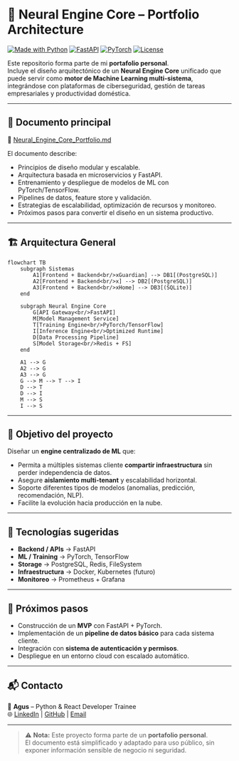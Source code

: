 # 🚀 Neural Engine Core – Portfolio Architecture

[![Made with Python](https://img.shields.io/badge/Made%20with-Python-3776AB?logo=python&logoColor=white)](https://www.python.org/)
[![FastAPI](https://img.shields.io/badge/Framework-FastAPI-009688?logo=fastapi)](https://fastapi.tiangolo.com/)
[![PyTorch](https://img.shields.io/badge/ML-PyTorch-EE4C2C?logo=pytorch)](https://pytorch.org/)
[![License](https://img.shields.io/badge/License-MIT-blue)](LICENSE)

Este repositorio forma parte de mi **portafolio personal**.  
Incluye el diseño arquitectónico de un **Neural Engine Core** unificado que puede servir como **motor de Machine Learning multi-sistema**, integrándose con plataformas de ciberseguridad, gestión de tareas empresariales y productividad doméstica.

---

## 📘 Documento principal

📄 [Neural_Engine_Core_Portfolio.md](Neural_Engine_Core_Portfolio.md)

El documento describe:
- Principios de diseño modular y escalable.
- Arquitectura basada en microservicios y FastAPI.
- Entrenamiento y despliegue de modelos de ML con PyTorch/TensorFlow.
- Pipelines de datos, feature store y validación.
- Estrategias de escalabilidad, optimización de recursos y monitoreo.
- Próximos pasos para convertir el diseño en un sistema productivo.

---

## 🏗️ Arquitectura General

```mermaid
flowchart TB
    subgraph Sistemas
        A1[Frontend + Backend<br/>xGuardian] --> DB1[(PostgreSQL)]
        A2[Frontend + Backend<br/>x] --> DB2[(PostgreSQL)]
        A3[Frontend + Backend<br/>xHome] --> DB3[(SQLite)]
    end

    subgraph Neural Engine Core
        G[API Gateway<br/>FastAPI]
        M[Model Management Service]
        T[Training Engine<br/>PyTorch/TensorFlow]
        I[Inference Engine<br/>Optimized Runtime]
        D[Data Processing Pipeline]
        S[Model Storage<br/>Redis + FS]
    end

    A1 --> G
    A2 --> G
    A3 --> G
    G --> M --> T --> I
    D --> T
    D --> I
    M --> S
    I --> S
```

---

## 🎯 Objetivo del proyecto

Diseñar un **engine centralizado de ML** que:
- Permita a múltiples sistemas cliente **compartir infraestructura** sin perder independencia de datos.  
- Asegure **aislamiento multi-tenant** y escalabilidad horizontal.  
- Soporte diferentes tipos de modelos (anomalías, predicción, recomendación, NLP).  
- Facilite la evolución hacia producción en la nube.  

---

## 🧩 Tecnologías sugeridas

- **Backend / APIs** → FastAPI  
- **ML / Training** → PyTorch, TensorFlow  
- **Storage** → PostgreSQL, Redis, FileSystem  
- **Infraestructura** → Docker, Kubernetes (futuro)  
- **Monitoreo** → Prometheus + Grafana  

---

## 🚀 Próximos pasos

- Construcción de un **MVP** con FastAPI + PyTorch.  
- Implementación de un **pipeline de datos básico** para cada sistema cliente.  
- Integración con **sistema de autenticación y permisos**.  
- Despliegue en un entorno cloud con escalado automático.  

---

## 📬 Contacto

👤 **Agus** – Python & React Developer Trainee  
🌐 [LinkedIn](#) | [GitHub](#) | [Email](#)

---

> ⚠️ **Nota:** Este proyecto forma parte de un **portafolio personal**.  
> El documento está simplificado y adaptado para uso público, sin exponer información sensible de negocio ni seguridad.

